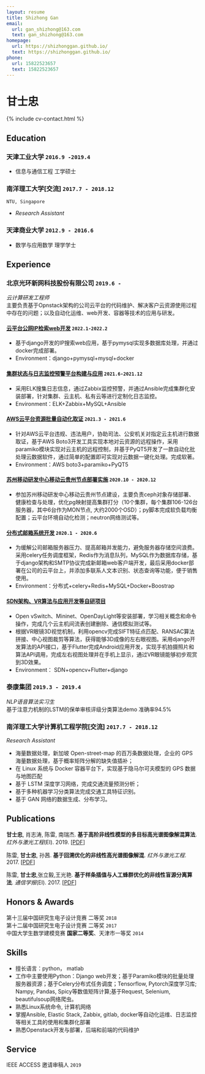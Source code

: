 ```yaml
---
layout: resume
title: Shizhong Gan
email:
  url: gan_shizhong@163.com
  text: gan_shizhong@163.com
homepage:
  url: https://shizhonggan.github.io/
  text: https://shizhonggan.github.io/
phone:
  url: 15822523657
  text: 15822523657
---
```


# **甘士忠**

<!--
include contact information from the front matter
Supported arguments:
    - homepage: url, text
    - phone
    - email
-->

{% include cv-contact.html %}

## Education

### **天津工业大学** `2016.9 -2019.4`

- 信息与通信工程 工学硕士

### **南洋理工大学[交流]** `2017.7 - 2018.12`

```
NTU, Singapore
```

- _Research Assistant_  

### **天津商业大学** `2012.9 - 2016.6`

- 数学与应用数学 理学学士

## Experience

### **北京光环新网科技股份有限公司** `2019.6 -`

_云计算研发工程师_<br>
主要负责基于Opnstack架构的公司云平台的代码维护、解决客户云资源使用过程中存在的问题；以及自动化运维、web开发、容器等技术的应用与研发。

#### [云平台公网IP检索web开发]() `2022.1-2022.2`

- 基于django开发的IP搜索web应用，基于pymysql实现多数据库处理，并通过docker完成部署。
- Environment：django+pymysql+mysql+docker
 
#### [集群状态与日志监控预警平台构建与应用]() `2021.6-2021.12`

- 采用ELK搜集日志信息，通过Zabbix监控预警，并通过Ansible完成集群化安装部署，针对集群、云主机、私有云等进行定制化日志监控。
- Environment：ELK+Zabbix+MySQL+Ansible

#### [AWS云平台资源批量自动化取证]() `2021.3 - 2021.6`

- 针对AWS云平台违规、违法用户，协助司法、公安机关对指定云主机进行数据取证，基于AWS Boto3开发工具实现本地对云资源的远程操作，采用paramiko模块实现对云主机的远程控制，并基于PyQT5开发了一款自动化批处理云数据软件，通过简单的配置即可实现对云数据一键化处理。完成软著。
- Environment：AWS boto3+paramiko+PyQT5
  
#### [苏州移动研发中心移动云贵州节点部署实施]() `2020.10 - 2020.12` 

- 参加苏州移动研发中心移动云贵州节点建设，主要负责ceph对象存储部署、健康检查与处理，优化pg映射提高集群打分（10个集群，每个集群106-126台服务器，其中6台作为MON节点, 大约2000个OSD）；py脚本完成软负载均衡配置；云平台环境自动化检测；neutron网络测试等。

#### [分布式邮箱系统开发]() `2020.1 - 2020.6` 

- 为缓解公司邮箱服务器压力、提高邮箱并发能力，避免服务器存储空间浪费。采用celery任务调度框架，Redis作为消息队列，MySQL作为数据库存储，基于django架构和SMTP协议完成新邮箱web客户端开发，最后采用docker部署在公司的云平台上，并添加多联系人文本识别、状态查询等功能，便于销售使用。
- Environment：分布式+celery+Redis+MySQL+Docker+Boostrap

#### [SDN架构、VR算法与应用开发等自研项目]()

- Open vSwitch、Mininet、OpenDayLight等安装部署，学习相关概念和命令操作，完成几个云主机间流表创建删除、通信模拟测试等。
- 根据VR眼镜3D视觉机制，利用opencv完成SIFT特征点匹配、RANSAC算法拼接、中心视图裁剪等算法，获得能够3D成像的左右眼视图。采用django开发算法的API接口，基于Flutter完成Android应用开发，实现手机拍摄照片和算法API调用，完成左右视图处理并在手机上显示，通过VR眼镜能够初步观赏到3D效果。
- Environment： SDN+opencv+Flutter+django

### **泰康集团** `2019.3 - 2019.4`
_NLP语音算法实习生_<br>
基于注意力机制的LSTM的保单审核评级分类算法demo 准确率94.5%

### **南洋理工大学计算机工程学院[交流]** `2017.7 - 2018.12`

_Research Assistant_<br>
- 海量数据处理，新加坡 Open-street-map 的百万条数据处理，企业的 GPS 海量数据处理，基于概率矩阵分解的缺失值插补；
- 在 Linux 系统与 Docker 容器平台下，实现基于隐马尔可夫模型的 GPS 数据与地图匹配
- 基于 LSTM 深度学习网络，完成交通流量预测分析；
- 基于多种机器学习分类算法完成交通工具特征识别。
- 基于 GAN 网络的数据生成、分布学习。

## Publications

**甘士忠**, 肖志涛, 陈雷, 南瑞杰. **基于高阶非线性模型的多目标高光谱图像解混算法**.  _红外与激光工程_(EI). 2019.  [[PDF](http://www.irla.cn/cn/article/doi/10.3788/IRLA201948.1026002)]

陈雷,  **甘士忠**,  孙茜. **基于回溯优化的非线性高光谱图像解混**.  _红外与激光工程_. 2017.  [[PDF](http://www.irla.cn/article/app/id/3126/cn/article/doi/10.3788/IRLA201746.0638001)]

陈雷, **甘士忠**,张立毅,王光艳. **基于样条插值与人工蜂群优化的非线性盲源分离算法**. _通信学报_(EI). 2017. [[PDF](http://www.infocomm-journal.com/txxb/CN/10.11959/j.issn.1000-436x.2017147)]

## Honors & Awards

第十三届中国研究生电子设计竞赛 二等奖 `2018` <br>
第十二届中国研究生电子设计竞赛 二等奖 `2017` <br>
中国大学生数学建模竞赛 **国家二等奖**、天津市一等奖 `2014` <br>

## Skills

- 擅长语言：python， matlab<br>
- 工作中主要使用Python：Django web开发；基于Paramiko模块的批量处理服务器资源；基于Celery分布式任务调度；Tensorflow, Pytorch深度学习库; Nampy, Pandas, Spicy等数值矩阵计算;基于Request, Selenium, beautifulsoup网络爬虫。<br>
- 熟悉Linux系统命令, 计算机网络<br>
- 掌握Ansible, Elastic Stack, Zabbix, gitlab, docker等自动化运维、日志监控等相关工具的使用和集群化部署<br>
- 熟悉Openstack开发与部署，后端和前端的代码维护<br>

## Service

IEEE ACCESS 邀请审稿人 `2019` <br>

<!-- ### Footer

Last updated: May 2022 -->
